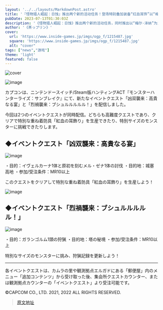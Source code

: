 ```yaml
---
layout: '../../layouts/MarkdownPost.astro'
title: '『怪物猎人崛起：日蚀』推出两个新的活动任务！登场特别叠加装备“红血耳饰”以“梅尔·泽纳”为主题'
pubDate: 2023-07-13T01:30:03Z
description: '《怪物猎人崛起：日蚀》推出两个新的活动任务，同时推出以“梅尔·泽纳”为主题的特别叠加装备“红血耳饰”。'
author: '《茶っプリン》'
cover:
  url: 'https://www.inside-games.jp/imgs/ogp_f/1215487.jpg'
  square: 'https://www.inside-games.jp/imgs/ogp_f/1215487.jpg'
  alt: "cover"
tags: ["news","游戏"]
theme: 'light'
featured: false
---
```


![cover](https://www.inside-games.jp/imgs/ogp_f/1215487.jpg)

![image](https://www.inside-games.jp/imgs/zoom/1215483.jpg)

カプコンは、ニンテンドースイッチ/Steam版ハンティングACT『モンスターハンターライズ：サンブレイク』にて、新たなイベントクエスト「凶双襲来：高貴なる宴」と「烈禍襲来：ブシュルルルルル！」を配信しました。

今回は2つのイベントクエストが同時配信。どちらも高難度クエストであり、クリアで特別な重ね着防具「紅血の耳飾り」を生産できたり、特別サイズのモンスターに挑戦できたりします。

## ◆イベントクエスト「凶双襲来：高貴なる宴」
![image](https://www.inside-games.jp/imgs/zoom/1215484.jpg)

・目的：イヴェルカーナ1体と原初を刻むメル・ゼナ1体の討伐
・目的地：城塞高地
・参加/受注条件：MR10以上

このクエストをクリアして特別な重ね着防具「紅血の耳飾り」を生産しよう！

![image](https://www.inside-games.jp/imgs/zoom/1215485.jpg)

## ◆イベントクエスト「烈禍襲来：ブシュルルルルル！」
![image](https://www.inside-games.jp/imgs/zoom/1215486.jpg)

・目的：ガランゴルム1頭の狩猟
・目的地：塔の秘境
・参加/受注条件：MR10以上

特別なサイズのモンスターに挑み、狩猟記録を更新しよう！

---

各イベントクエストは、カムラの里や観測拠点エルガドにある「郵便屋」内のメニュー「追加コンテンツ」から受け取った後、集会所クエストカウンター、または観測拠点カウンターの「イベントクエスト」より受注可能です。

©CAPCOM CO., LTD. 2021, 2022 ALL RIGHTS RESERVED.

>[原文地址](https://www.inside-games.jp/article/2023/07/13/147168.html)  